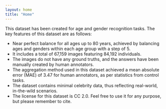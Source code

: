 ```yaml
---
layout: home
title: "Home"
---
```


This dataset has been created for age and gender recognition tasks. The key features of this dataset are as follows:

- Near perfect balance for all ages up to 80 years, achieved by balancing ages and genders within each age group with a step of 5.
- It includes a total of 67,159 images featuring 84,192 individuals.
- The images do not have any ground truths, and the answers have been manually created by human annotators.
- The aggregation method used in this dataset achieved a mean absolute error (MAE) of 3.47 for human annotators, as per statistics from control tasks.
- The dataset contains minimal celebrity data, thus reflecting real-world, in-the-wild scenarios.
- The license for this dataset is CC 2.0. Feel free to use it for any purpose, but please remember to cite.